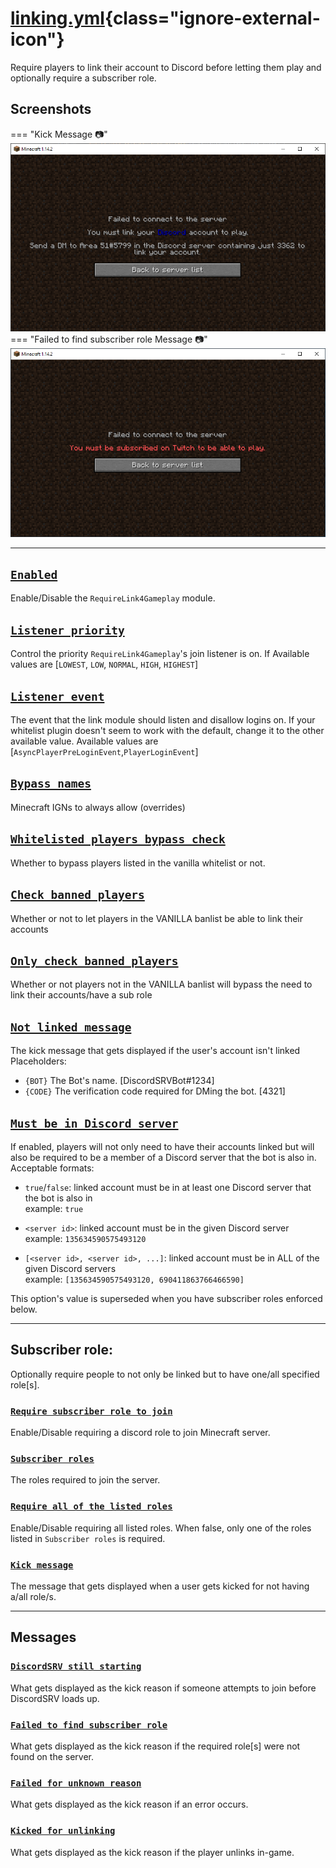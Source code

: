 # [linking.yml](https://config.discordsrv.com/linking/_){class="ignore-external-icon"}

Require players to link their account to Discord before letting them play and optionally require a subscriber role.

## Screenshots

=== "Kick Message :camera:"
    ![Must link account to play](./images/javaw_12rAo3Y4RJ.png)
=== "Failed to find subscriber role Message :camera:"
    ![Must be subscribed to play](./images/javaw_uJSdOF2OAa.png)

---

## [`Enabled`](https://config.discordsrv.com/linking/Enabled)
Enable/Disable the `RequireLink4Gameplay` module.
## [`Listener priority`](https://config.discordsrv.com/linking/Listener%20priority)
Control the priority `RequireLink4Gameplay`'s join listener is on.
If 
Available values are [`LOWEST`, `LOW`, `NORMAL`, `HIGH`, `HIGHEST`]
## [`Listener event`](https://config.discordsrv.com/linking/Listener%20event)
The event that the link module should listen and disallow logins on.
If your whitelist plugin doesn't seem to work with the default, change it to the other available value.
Available values are [`AsyncPlayerPreLoginEvent`,`PlayerLoginEvent`]
## [`Bypass names`](https://config.discordsrv.com/linking/Bypass%20names)
Minecraft IGNs to always allow (overrides)
## [`Whitelisted players bypass check`](https://config.discordsrv.com/linking/Whitelisted%20players%20bypass%20check)
Whether to bypass players listed in the vanilla whitelist or not.
## [`Check banned players`](https://config.discordsrv.com/linking/Check%20banned%20players)
Whether or not to let players in the VANILLA banlist be able to link their accounts
## [`Only check banned players`](https://config.discordsrv.com/linking/Only%20check%20banned%20players)
Whether or not players not in the VANILLA banlist will bypass the need to link their accounts/have a sub role
## [`Not linked message`](https://config.discordsrv.com/linking/Not%20linked%20message)
The kick message that gets displayed if the user's account isn't linked
Placeholders:
* `{BOT}` The Bot's name. [DiscordSRVBot#1234]
* `{CODE}` The verification code required for DMing the bot. [4321]

## [`Must be in Discord server`](https://config.discordsrv.com/linking/Must%20be%20in%20Discord%20server)
If enabled, players will not only need to have their accounts linked but will also be required to be a member of a Discord server that the bot is also in.
Acceptable formats:

* `true`/`false`: linked account must be in at least one Discord server that the bot is also in  
  example: `true`

* `<server id>`: linked account must be in the given Discord server  
  example: `135634590575493120`

* `[<server id>, <server id>, ...]`: linked account must be in ALL of the given Discord servers  
  example: `[135634590575493120, 690411863766466590]`

This option's value is superseded when you have subscriber roles enforced below.

---

## Subscriber role:
Optionally require people to not only be linked but to have one/all specified role[s].
### [`Require subscriber role to join`](https://config.discordsrv.com/linking/Require%20subscriber%20role%20to%20join)
Enable/Disable requiring a discord role to join Minecraft server.
### [`Subscriber roles`](https://config.discordsrv.com/linking/Subscriber%20roles)
The roles required to join the server.
### [`Require all of the listed roles`](https://config.discordsrv.com/linking/Require%20all%20of%20the%20listed%20roles)
Enable/Disable requiring all listed roles. When false, only one of the roles listed in `Subscriber roles` is required.
### [`Kick message`](https://config.discordsrv.com/linking/Kick%20message)
The message that gets displayed when a user gets kicked for not having a/all role/s.

---

## Messages
### [`DiscordSRV still starting`](https://config.discordsrv.com/linking/DiscordSRV%20still%20starting)
What gets displayed as the kick reason if someone attempts to join before DiscordSRV loads up.
### [`Failed to find subscriber role`](https://config.discordsrv.com/linking/Failed%20to%20find%20subscriber%20role)
What gets displayed as the kick reason if the required role[s] were not found on the server.
### [`Failed for unknown reason`](https://config.discordsrv.com/linking/Failed%20for%20unknown%20reason)
What gets displayed as the kick reason if an error occurs.
### [`Kicked for unlinking`](https://config.discordsrv.com/linking/Kicked%20for%20unlinking)
What gets displayed as the kick reason if the player unlinks in-game.  